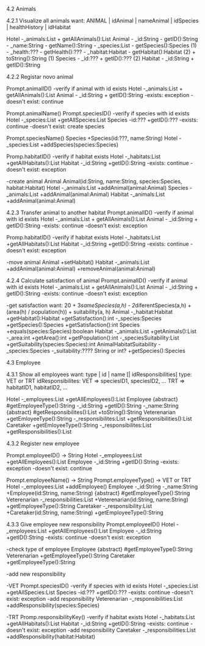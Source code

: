 4.2 Animals

4.2.1 Visualize all animals
want: ANIMAL | idAnimal | nameAnimal | idSpecies | healthHistory | idHabitat

Hotel
    -_animals:List<Animal>
    + getAllAnimals():List<Animal>
Animal
    - _id:String
    - getID():String
    - _name:String
    - getName():String
    - _species:List<Species>
    - getSpecies():Species                  (1)
    - _health:???
    - getHealth():???
    - _habitat:Habitat
    - getHabitat():Habitat                  (2)
    + toString():String
(1)
Species
    - _id:???
    + getID():???
(2)
Habitat
    - _id:String
    + getID():String

4.2.2 Registar novo animal

Prompt.animalID()
-verify if animal with id exists
Hotel
    -_animals:List<Animal>
    + getAllAnimals():List<Animal>
Animal
    - _id:String
    + getID():String
-exists: exception
-doesn't exist: continue

Prompt.animalName()
Prompt.speciesID()
-verify if species with id exists
Hotel
    -_species:List<Species>
    +getAllSpecies:List<Species>
Species
    -id:???
    +getID():???
-exists: continue
-doesn't exist: create species

Prompt.speciesName()
Species
    +Species(id:???, name:String)
Hotel
    -_species:List<Species>
    +addSpecies(species:Species)

Promp.habitatID()
-verify if habitat exists
Hotel
    -_habitats:List<Habitat>
    +getAllHabitats():List<Habitats>
Habitat
    -_id:String
    +getID():String
-exists: continue
-doesn't exist: exception

-create animal
Animal
    Animal(id:String, name:String, species:Species, habitat:Habitat)
Hotel
    -_animals:List<Animal>
    +addAnimal(animal:Animal)
Species
    -_animals:List<Animal>
    +addAnimal(animal:Animal)
Habitat
    -_animals:List<Animal>
    +addAnimal(animal:Animal)


4.2.3 Transfer animal to another habitat
Prompt.animalID()
-verify if animal with id exists
Hotel
    -_animals:List<Animal>
    + getAllAnimals():List<Animal>
Animal
    - _id:String
    + getID():String
-exists: continue
-doesn't exist: exception

Promp.habitatID()
-verify if habitat exists
Hotel
    -_habitats:List<Habitat>
    +getAllHabitats():List<Habitats>
Habitat
    -_id:String
    +getID():String
-exists: continue
-doesn't exist: exception

-move animal
Animal
    +setHabitat()
Habitat
    -_animals:List<Animal>
    +addAnimal(animal:Animal)
    +removeAnimal(animal:Animal)


4.2.4 Calculate satisfaction of animal
Prompt.animalID()
-verify if animal with id exists
Hotel
    -_animals:List<Animal>
    + getAllAnimals():List<Animal>
Animal
    - _id:String
    + getID():String
-exists: continue
-doesn't exist: exception

-get satisfaction
want: 20 + 3*sameSpecies(a,h) - 2*diferentSpecies(a,h) + (area(h) / population(h)) + suitability(a, h)
Animal
    -_habitat:Habitat
    +getHabitat():Habitat
    +getSatisfaction():int
    -_species:Species
    +getSpecies():Species
    +getSatisfaction():int
Species
    +equals(species:Species):boolean
Habitat
    -_animals:List<Animal>
    +getAnimals():List<Animals>
    -_area:int
    +getArea():int
    +getPopulation():int
    -_speciesSuitability:List<AnimalHabitatSuitability>
    +getSuitability(species:Species):int
AnimalHabitatSuitability
    -_species:Species
    -_suitability:???? String or int?
    +getSpecies():Species

4.3 Employee

4.3.1 Show all employees
want: type | id | name [| idResponsibilities]
type: VET or TRT
idResponsibilites:  VET => speciesID1, speciesID2, ...
                    TRT => habitatID1, habitatID2, ...

Hotel
    -_employees:List<Employee>
    +getAllEmployees():List<Employee>
Employee
    {abstract} #getEmployeeType():String
    -_id:String
    +getID():String
    -_name:String
    {abstract} #getResponsibilites():List<?????>
    +toString():String
Veterenarian
    +getEmloyeeType():String
    -_responsibilites:List<Species>
    +getResponsibilities():List<Species>
Caretaker
    +getEmloyeeType():String
    -_responsibilites:List<Habitat>
    +getResponsibilities():List<Habitat>

4.3.2 Register new employee

Prompt.employeeID() -> String
Hotel
    -_employees:List<Employee>
    +getAllEmployees():List<Employee>
Employee
    -_id:String
    +getID():String
-exists: exception
-doesn't exist: continue

Prompt.employeeName() -> String
Prompt.employeeType() -> VET or TRT
Hotel
    -_employees:List<Employee>
    +addEmployee()
Employee
    -_id:String
    -_name:String
    +Employee(id:String, name:String)
    {abstract} #getEmployeeType():String
Veterenarian
    -_responsibilities:List<Specie>
    +Veterenarian(id:String, name:String)
    +getEmployeeType():String
Caretaker
    -_responsibility:List<Habitat>
    +Caretaker(id:String, name:String)
    +getEmployeeType():String


4.3.3 Give employee new responsibility
Prompt.employeeID()
Hotel
    -_employees:List<Employee>
    +getAllEmployees():List<Employee>
Employee
    -_id:String
    +getID():String
-exists: continue
-doesn't exist: exception

-check type of employee
Employee
    {abstract} #getEmployeeType():String
Veterenarian
    +getEmployeeType():String
Caretaker
    +getEmployeeType():String

-add new responsibility

-VET
Prompt.speciesID()
-verify if species with id exists
Hotel
    -_species:List<Species>
    +getAllSpecies:List<Species>
Species
    -id:???
    +getID():???
-exists: continue
-doesn't exist: exception
-add responsibility
Veterenarian
    -_responsibilities:List<Species>
    +addResponsibility(species:Species)

-TRT
Promp.responsibilityKey()
-verify if habitat exists
Hotel
    -_habitats:List<Habitat>
    +getAllHabitats():List<Habitats>
Habitat
    -_id:String
    +getID():String
-exists: continue
-doesn't exist: exception
-add responsibility
Caretaker
    -_responsibilities:List<Habitat>
    +addResponsibility(habitat:Habitat)







